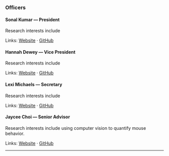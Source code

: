 ### Officers

#### Sonal Kumar — President
Research interests include

Links: [Website](https://sonalkumarr.github.io/) · [GitHub](https://github.com/username)

#### Hannah Dewey — Vice President
Research interests include

Links: [Website](#) · [GitHub](https://github.com/username)

#### Lexi Michaels — Secretary
Research interests include

Links: [Website](#) · [GitHub](https://github.com/username)

#### Jaycee Choi — Senior Advisor
Research interests include using computer vision to quantify mouse behavior.

Links: [Website](https://jayceechoi.com) · [GitHub](https://github.com/dahhei)

---